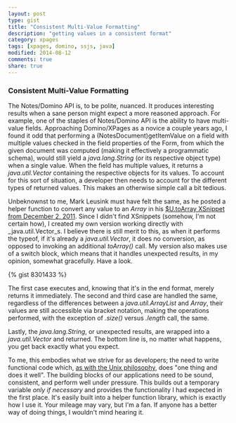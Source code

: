 ```yaml
---
layout: post
type: gist
title: "Consistent Multi-Value Formatting"
description: "getting values in a consistent format"
category: xpages
tags: [xpages, domino, ssjs, java]
modified: 2014-08-12
comments: true
share: true
---
```


### Consistent Multi-Value Formatting

The Notes/Domino API is, to be polite, nuanced. It produces interesting results when a sane person might expect a more reasoned approach. For example, one of the staples of Notes/Domino API is the ability to have multi-value fields. Approaching Domino/XPages as a novice a couple years ago, I found it odd that performing a (NotesDocument)getItemValue on a field with multiple values checked in the field properties of the Form, from which the given document was computed (making it effectively a programmatic schema), would still yield a _java.lang.String_ (or its respective object type) when a single value. When the field has multiple values, it returns a _java.util.Vector_ containing the respective objects for its values. To account for this sort of situation, a developer then needs to account for the different types of returned values. This makes an otherwise simple call a bit tedious.

Unbeknownst to me, Mark Leusink must have felt the same, as he posted a helper function to convert any value to an _Array_ in his [$U.toArray XSnippet from December 2, 2011](http://openntf.org/XSnippets.nsf/snippet.xsp?id=convert-any-value-to-an-array). Since I didn't find XSnippets (somehow, I'm not certain how), I created my own version working directly with _java.util.Vector_s. I believe there is still merit to this, as when it performs the typeof, if it's already a _java.util.Vector_, it does no conversion, as opposed to invoking an additional _toArray()_ call. My version also makes use of a switch block, which means that it handles unexpected results, in my opinion, somewhat gracefully. Have a look.

{% gist 8301433 %}

The first case executes and, knowing that it's in the end format, merely returns it immediately. The second and third case are handled the same, regardless of the differences between a _java.util.ArrayList_ and _Array_, their values are still accessible via bracket notation, making the operations performed, with the exception of _.size()_ versus _.length_ call, the same.

Lastly, the _java.lang.String_, or unexpected results, are wrapped into a _java.util.Vector_ and returned. The bottom line is, no matter what happens, you get back exactly what you expect.

To me, this embodies what we strive for as developers; the need to write functional code which, [as with the Unix philosophy](http://techcrunch.com/2009/08/21/do-one-thing-and-do-it-well-40-years-of-unix/), does "one thing and does it well". The building blocks of our applications need to be sound, consistent, and perform well under pressure. This builds out a temporary variable _only if necessary_ and provides the functionality I had expected in the first place. It's easily built into a helper function library, which is exactly how I use it. Your mileage may vary, but I'm a fan. If anyone has a better way of doing things, I wouldn't mind hearing it.